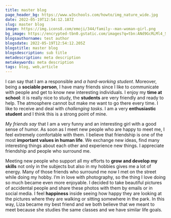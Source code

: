 ```yaml
---
title: master blog
page_header_bg: https://www.w3schools.com/howto/img_nature_wide.jpg
date: 2022-05-19T12:54:12.187Z
slug: master blog
image: https://img.icons8.com/emoji/344/family--man-woman-girl.png
bg_image: https://encrypted-tbn0.gstatic.com/images?q=tbn:ANd9GcRLMl4_ScwHun3sWMAmlDsshDOzMCpJIWXsXQ&usqp=CAU
blogsauthorname: test author
blogsdate: 2022-05-19T12:54:12.205Z
blogstitle: master blog
blogsdescription: sub title
metadescription: meta description
metakeywords: meta description
tags: blog, web,article
---
```

<!--StartFragment-->

I can say that I am a responsible and *a hard-working student*. Moreover, being a **sociable person**, I have many friends since I like to communicate with people and get to know new interesting individuals. I enjoy my **time at school**: it is really nice to study, the **students** are very friendly and ready to help. The atmosphere cannot but make me want to go there every time. I like to receive and deal with *challenging tasks*. I am a very **enthusiastic student** and I think this is a strong point of mine.

*My friends say* that I am a very funny and an interesting girl with a good sense of humor. As soon as I meet new people who are happy to meet me, I feel extremely comfortable with them. I believe that friendship is one of the most **important values in human life**. We exchange new ideas, find many interesting things about each other and experience new things. I appreciate friendship and people who surround me.

Meeting new people who support all my efforts to **grow and develop my skills** not only in the subjects but also in my hobbies gives me a lot of energy. Many of those friends who surround me now I met on the street while doing my hobby. I’m in love with photography, so the thing I love doing so much became even more enjoyable. I decided to take beautiful pictures of accidental people and share these photos with them by emails or in social media. I feel **happiness** inside seeing how happy they are looking at the pictures where they are walking or sitting somewhere in the park. In this way, Liza became my best friend and we both believe that we meant to meet because she studies the same classes and we have similar life goals. 

<!--EndFragment-->